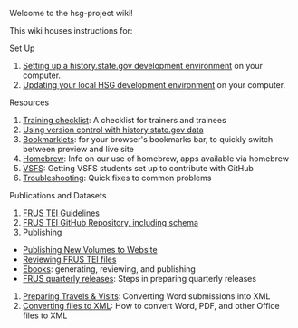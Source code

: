 Welcome to the hsg-project wiki!

This wiki houses instructions for:

Set Up

1. [Setting up a history.state.gov development environment](setup) on your computer.
1. [Updating your local HSG development environment](https://github.com/HistoryAtState/hsg-project/wiki/setup#updating-from-an-old-setup) on your computer.

Resources

1. [Training checklist](training-checklist): A checklist for trainers and trainees
1. [Using version control with history.state.gov data](version-control)
1. [Bookmarklets](bookmarklets): for your browser's bookmarks bar, to quickly switch between preview and live site
1. [Homebrew](homebrew): Info on our use of homebrew, apps available via homebrew
1. [VSFS](vsfs): Getting VSFS students set up to contribute with GitHub
1. [Troubleshooting](troubleshooting): Quick fixes to common problems

Publications and Datasets

1. [FRUS TEI Guidelines](http://static.history.state.gov/temp/frus-tei-guidelines.html)
1. [FRUS TEI GitHub Repository, including schema](https://github.com/historyatstate/frus)
1. Publishing
  - [Publishing New Volumes to Website](publishing-new-volumes-to-website) 
  - [Reviewing FRUS TEI files](reviewing-frus-tei)
  - [Ebooks](ebooks): generating, reviewing, and publishing
  - [FRUS quarterly releases](quarterly-releases): Steps in preparing quarterly releases
1. [Preparing Travels & Visits](preparing-travels-and-visits): Converting Word submissions into XML
1. [Converting files to XML](converting-files-to-xml): How to convert Word, PDF, and other Office files to XML